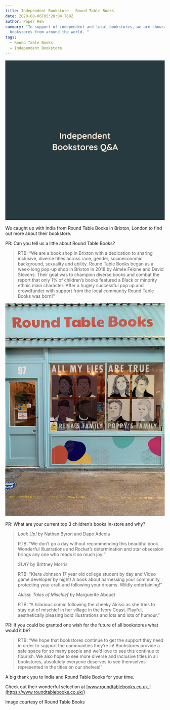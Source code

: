 ```yaml
---
title: Independent Bookstore - Round Table Books
date: 2020-08-06T05:20:04.768Z
author: Paper Ren
summary: "In support of independent and local bookstores, we are showcasing
  bookstores from around the world. "
tags:
  - Round Table Books
  - Independent Bookstore
---
```

![Paper Ren Graphic](/static/img/untitled-1.jpg "Paper Ren Graphic")

We caught up with India from Round Table Books in Brixton, London to find out more about their bookstore.

PR: Can you tell us a little about Round Table Books?

> RTB: “We are a book shop in Brixton with a dedication to sharing inclusive, diverse titles across race, gender, socioeconomic background, sexuality and ability. Round Table Books began as a week-long pop-up shop in Brixton in 2018 by Aimée Felone and David Stevens. Their goal was to champion diverse books and combat the report that only 1% of children’s books featured a Black or minority ethnic main character. After a hugely successful pop up and crowdfunder with support from the local community Round Table Books was born!”

![](/static/img/rtb2.jpg)

PR: What are your current top 3 children’s books in-store and why?

> *Look Up!* by Nathan Byron and Dapo Adeola
>
> RTB: “We don’t go a day without recommending this beautiful book. Wonderful illustrations and Rocket’s determination and star obsession brings any one who reads it so much joy!”
>
> *SLAY* by Brittney Morris
>
> RTB: “Kiera Johnson 17 year old college student by day and Video game developer by night! A book about harnessing your community, protecting your craft and following your dreams. Wildly entertaining!”
>
> *Akissi: Tales of Mischief* by Marguerite Abouet
>
> RTB: “A hilarious comic following the cheeky Akissi as she tries to stay out of mischief in her village in the Ivory Coast. Playful, aesthetically pleasing bold illustrations and lots and lots of humour.”

PR: If you could be granted one wish for the future of all bookstores what would it be?

> RTB: “We hope that bookstores continue to get the support they need in order to support the communities they’re in! Bookstores provide a safe space for so many people and we’d love to see this continue to flourish. We also hope to see more diverse and inclusive titles in all bookstores, absolutely everyone deserves to see themselves represented in the titles on our shelves!”

A big thank you to India and Round Table Books for your time. 

Check out their wonderful selection at [www.roundtablebooks.co.uk.](https://www.roundtablebooks.co.uk/)

[](www.roundtablebooks.co.uk)Image courtesy of Round Table Books